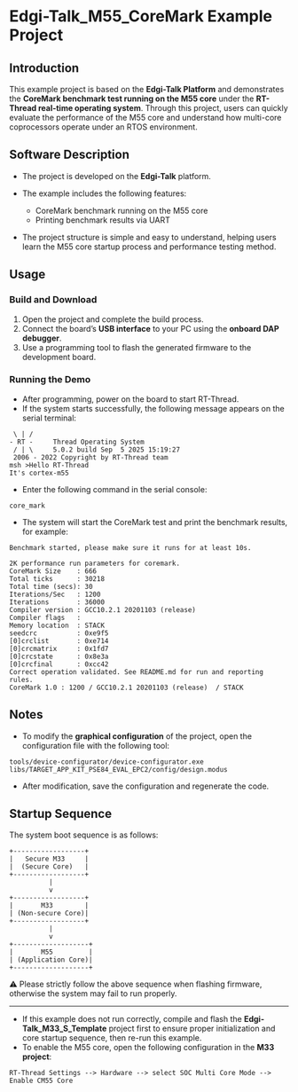 # Edgi-Talk_M55_CoreMark Example Project

## Introduction

This example project is based on the **Edgi-Talk Platform** and demonstrates the **CoreMark benchmark test running on the M55 core** under the **RT-Thread real-time operating system**.
Through this project, users can quickly evaluate the performance of the M55 core and understand how multi-core coprocessors operate under an RTOS environment.

## Software Description

* The project is developed on the **Edgi-Talk** platform.
* The example includes the following features:

  * CoreMark benchmark running on the M55 core
  * Printing benchmark results via UART
* The project structure is simple and easy to understand, helping users learn the M55 core startup process and performance testing method.

## Usage

### Build and Download

1. Open the project and complete the build process.
2. Connect the board’s **USB interface** to your PC using the **onboard DAP debugger**.
3. Use a programming tool to flash the generated firmware to the development board.

### Running the Demo

* After programming, power on the board to start RT-Thread.
* If the system starts successfully, the following message appears on the serial terminal:

```
 \ | /
- RT -     Thread Operating System
 / | \     5.0.2 build Sep  5 2025 15:19:27
 2006 - 2022 Copyright by RT-Thread team
msh >Hello RT-Thread
It's cortex-m55
```

* Enter the following command in the serial console:

```
core_mark
```

* The system will start the CoreMark test and print the benchmark results, for example:

```
Benchmark started, please make sure it runs for at least 10s.

2K performance run parameters for coremark.
CoreMark Size    : 666
Total ticks      : 30218
Total time (secs): 30
Iterations/Sec   : 1200
Iterations       : 36000
Compiler version : GCC10.2.1 20201103 (release)
Compiler flags   :
Memory location  : STACK
seedcrc          : 0xe9f5
[0]crclist       : 0xe714
[0]crcmatrix     : 0x1fd7
[0]crcstate      : 0x8e3a
[0]crcfinal      : 0xcc42
Correct operation validated. See README.md for run and reporting rules.
CoreMark 1.0 : 1200 / GCC10.2.1 20201103 (release)  / STACK
```

## Notes

* To modify the **graphical configuration** of the project, open the configuration file with the following tool:

```
tools/device-configurator/device-configurator.exe
libs/TARGET_APP_KIT_PSE84_EVAL_EPC2/config/design.modus
```

* After modification, save the configuration and regenerate the code.

## Startup Sequence

The system boot sequence is as follows:

```
+------------------+
|   Secure M33     |
|  (Secure Core)   |
+------------------+
          |
          v
+------------------+
|       M33        |
| (Non-secure Core)|
+------------------+
          |
          v
+-------------------+
|       M55         |
| (Application Core)|
+-------------------+
```

⚠️ Please strictly follow the above sequence when flashing firmware, otherwise the system may fail to run properly.

---

* If this example does not run correctly, compile and flash the **Edgi-Talk_M33_S_Template** project first to ensure proper initialization and core startup sequence, then re-run this example.
* To enable the M55 core, open the following configuration in the **M33 project**:

```
RT-Thread Settings --> Hardware --> select SOC Multi Core Mode --> Enable CM55 Core
```
